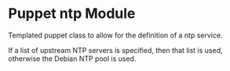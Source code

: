 Puppet ntp Module
===================

Templated puppet class to allow for the definition of a ntp service.

If a list of upstream NTP servers is specified, then that list is used,
otherwise the Debian NTP pool is used.
